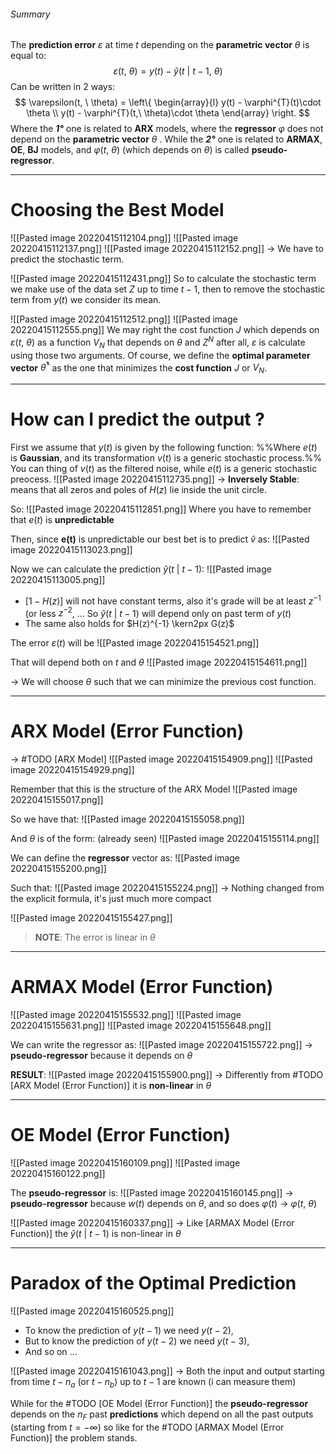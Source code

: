 ###### Summary
The **prediction error** $\varepsilon$ at time $t$ depending on the **parametric vector** $\theta$ is equal to:
$$
\varepsilon(t, \ \theta) = y(t) - \hat{y}(t \ | \ t-1, \ \theta)
$$
Can be written in 2 ways:
$$
\varepsilon(t, \ \theta)  =
\left\{
\begin{array}{l}
y(t) - \varphi^{T}(t)\cdot \theta
\\
y(t) - \varphi^{T}(t,\ \theta)\cdot \theta
\end{array}
\right.
$$
Where the ***1°*** one is related to **ARX** models, where the **regressor** $\varphi$ does not depend on the **parametric vector** $\theta$ .
While the ***2°*** one is related to **ARMAX**, **OE**, **BJ** models, and $\varphi(t,\ \theta)$ (which depends on $\theta$) is called **pseudo-regressor**.

---
# Choosing the Best Model
![[Pasted image 20220415112104.png]]
![[Pasted image 20220415112137.png]]
![[Pasted image 20220415112152.png]]
-> We have to predict the stochastic term.

![[Pasted image 20220415112431.png]]
So to calculate the stochastic term we make use of the data set $Z$ up to time $t-1$, then to remove the stochastic term from $y(t)$ we consider its mean.

![[Pasted image 20220415112512.png]]
![[Pasted image 20220415112555.png]]
We may right the cost function $J$ which depends on $\varepsilon(t, \ \theta)$ as a function $V_N$ that depends on $\theta$ and $Z^N$ after all, $\varepsilon$ is calculate using those two arguments.
Of course, we define the **optimal parameter vector** $\hat{\theta}^{*}$ as the one that minimizes the **cost function** $J$ or $V_N$.

---
# How can I predict the output ?
First we assume that $y(t)$ is given by the following function:
%%Where $e(t)$ is **Gaussian**, and its transformation $v(t)$ is a generic stochastic process.%%
You can thing of $v(t)$ as the filtered noise, while $e(t)$ is a generic stochastic preocess.
![[Pasted image 20220415112735.png]]
-> **Inversely Stable**: means that all zeros and poles of $H(z)$ lie inside the unit circle.

So:
![[Pasted image 20220415112851.png]]
Where you have to remember that $e(t)$ is **unpredictable**

Then, since **e(t)** is unpredictable our best bet is to predict $\hat{v}$ as:
![[Pasted image 20220415113023.png]]

Now we can calculate the prediction $\hat y(t \ | \ t-1)$:
![[Pasted image 20220415113005.png]]
- $[1 - H(z)]$ will not have constant terms, also it's grade will be at least $z^{-1}$ (or less $z^{-2}$, $\ldots$
So $\hat y(t \ | \ t-1)$ will depend only on past term of $y(t)$
- The same also holds for $H(z)^{-1} \kern2px G(z)$

The error $\varepsilon (t)$ will be
![[Pasted image 20220415154521.png]]

That will depend both on $t$ and $\theta$
![[Pasted image 20220415154611.png]]

-> We will choose $\theta$ such that we can minimize the previous cost function.

---
# ARX Model (Error Function)
-> #TODO [ARX Model]
![[Pasted image 20220415154909.png]]
![[Pasted image 20220415154929.png]]

Remember that this is the structure of the ARX Model
![[Pasted image 20220415155017.png]]

So we have that:
![[Pasted image 20220415155058.png]]

And $\theta$ is of the form: (already seen)
![[Pasted image 20220415155114.png]]

We can define the **regressor** vector as:
![[Pasted image 20220415155200.png]]

Such that:
![[Pasted image 20220415155224.png]]
-> Nothing changed from the explicit formula, it's just much more compact

![[Pasted image 20220415155427.png]]
> **NOTE**:
> The error is linear in $\theta$

---
# ARMAX Model (Error Function)
![[Pasted image 20220415155532.png]]
![[Pasted image 20220415155631.png]]
![[Pasted image 20220415155648.png]]

We can write the regressor as:
![[Pasted image 20220415155722.png]]
-> **pseudo-regressor** because it depends on $\theta$

**RESULT**:
![[Pasted image 20220415155900.png]]
-> Differently from #TODO [ARX Model (Error Function)] it is **non-linear** in $\theta$

---
# OE Model (Error Function)
![[Pasted image 20220415160109.png]]
![[Pasted image 20220415160122.png]]

The **pseudo-regressor** is:
![[Pasted image 20220415160145.png]]
-> **pseudo-regressor** because $w(t)$ depends on $\theta$, and so does $\varphi(t)$
-> $\varphi(t, \ \theta)$

![[Pasted image 20220415160337.png]]
-> Like [ARMAX Model (Error Function)] the $\hat y(t \ | \ t-1)$ is non-linear in $\theta$

---
# Paradox of the Optimal Prediction
![[Pasted image 20220415160525.png]]
- To know the prediction of $y(t-1)$ we need $y(t-2)$,
- But to know the prediction of $y(t-2)$ we need $y(t-3)$,
- And so on ...

![[Pasted image 20220415161043.png]]
-> Both the input and output starting from time $t -n_a$ (or $t-n_b$) up to $t-1$ are known (i can measure them)

While for the #TODO [OE Model (Error Function)] the **pseudo-regressor** depends on the $n_F$ past **predictions** which depend on all the past outputs (starting from $t = - \infty$) so like for the #TODO [ARMAX Model (Error Function)] the problem stands.
